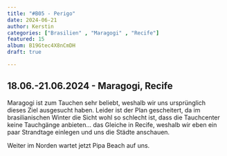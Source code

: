 ```yaml
---
title: "#B05 - Perigo"
date: 2024-06-21
author: Kerstin
categories: ["Brasilien" , "Maragogi" , "Recife"]
featured: 15
album: B19Gtec4X8nCmDH
draft: true

---
```


## 18.06.-21.06.2024 - Maragogi, Recife

Maragogi ist zum Tauchen sehr beliebt, weshalb wir uns ursprünglich dieses Ziel ausgesucht haben. Leider ist der Plan gescheitert, da im brasilianischen Winter die Sicht wohl so schlecht ist, dass die Tauchcenter keine Tauchgänge anbieten... das Gleiche in Recife, weshalb wir eben ein paar Strandtage einlegen und uns die Städte anschauen.

Weiter im Norden wartet jetzt Pipa Beach auf uns.

